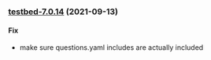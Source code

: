 
<a name="testbed-7.0.14"></a>
### [testbed-7.0.14](https://github.com/truecharts/apps/compare/testbed-7.0.13...testbed-7.0.14) (2021-09-13)

#### Fix

* make sure questions.yaml includes are actually included

